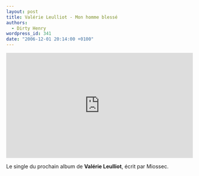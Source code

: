 ```yaml
---
layout: post
title: Valérie Leulliot - Mon homme blessé
authors:
  - Dirty Henry
wordpress_id: 341
date: "2006-12-01 20:14:00 +0100"
---
```


<div style="position:relative;padding-bottom:56.25%;height:0;overflow:hidden;"> <iframe style="width:100%;height:100%;position:absolute;left:0px;top:0px;overflow:hidden" frameborder="0" type="text/html" src="https://www.dailymotion.com/embed/video/x11arf" width="100%" height="100%" allowfullscreen > </iframe> </div>

Le single du prochain album de **Valérie Leulliot**, écrit par Miossec.
